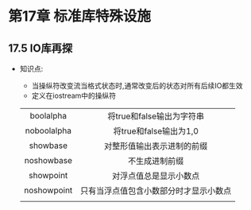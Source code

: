 # 第17章 标准库特殊设施 
## 17.5 IO库再探
+ 知识点: 
    - 当操纵符改变流当格式状态时,通常改变后的状态对所有后续IO都生效  
    - 定义在iostream中的操纵符  

    |||
    |:---:|:---:|
    |boolalpha|将true和false输出为字符串|
    |noboolalpha|将true和false输出为1,0|
    |showbase|对整形值输出表示进制的前缀|
    |noshowbase|不生成进制前缀|
    |showpoint|对浮点值总是显示小数点|
    |noshowpoint|只有当浮点值包含小数部分时才显示小数点|
    |||